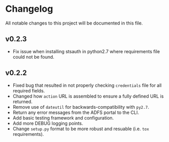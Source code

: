 # Changelog
All notable changes to this project will be documented in this file.

## v0.2.3
- Fix issue when installing stsauth in python2.7 where requirements file could not be found.

## v0.2.2
- Fixed bug that resulted in not properly checking `credentials` file for all required fields.
- Changed how `action` URL is assembled to ensure a fully defined URL is returned.
- Remove use of `dateutil` for backwards-compatibility with `py2.7`.
- Return any error messages from the ADFS portal to the CLI.
- Add basic testing framework and configuration.
- Add more DEBUG logging points.
- Change `setup.py` format to be more robust and resuable (i.e. `tox` requirements).